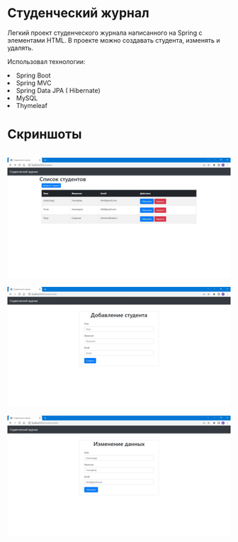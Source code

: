 # Студенческий журнал

Легкий проект студенческого журнала написанного на Spring c элементами HTML.
В проекте можно создавать студента, изменять и удалять.

Использовал технологии:
<li>Spring Boot
<li>Spring MVC
<li>Spring Data JPA ( Hibernate)
<li>MySQL
<li>Thymeleaf
  
# Скриншоты
  
  <br>
  <img src="https://raw.githubusercontent.com/KadMir1/student_list/master/screen/scr1.jpg">
  <br>
  <br>
  <img src="https://raw.githubusercontent.com/KadMir1/student_list/master/screen/scr2.jpg">
  <br>
  <br>
  <img src="https://raw.githubusercontent.com/KadMir1/student_list/master/screen/scr3.jpg">
  <br>

